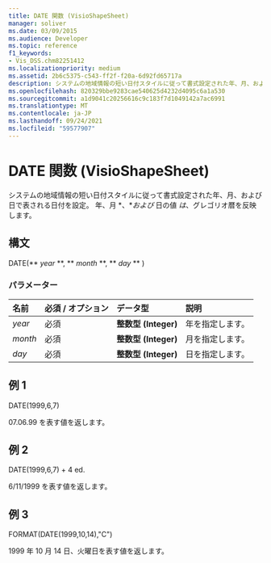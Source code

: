 ```yaml
---
title: DATE 関数 (VisioShapeSheet)
manager: soliver
ms.date: 03/09/2015
ms.audience: Developer
ms.topic: reference
f1_keywords:
- Vis_DSS.chm82251412
ms.localizationpriority: medium
ms.assetid: 2b6c5375-c543-ff2f-f20a-6d92fd65717a
description: システムの地域情報の短い日付スタイルに従って書式設定された年、月、および日で表される日付を設定。 年、月、および日の値は、グレゴリオ暦を反映します。
ms.openlocfilehash: 820329bbe9283cae540625d4232d4095c6a1a530
ms.sourcegitcommit: a1d9041c20256616c9c183f7d1049142a7ac6991
ms.translationtype: MT
ms.contentlocale: ja-JP
ms.lasthandoff: 09/24/2021
ms.locfileid: "59577907"
---
```

# <a name="date-function-visioshapesheet"></a>DATE 関数 (VisioShapeSheet)

システムの地域情報の短い日付スタイルに従って書式設定された年、月、および日で表される日付を設定。 年、月 *、**および* 日の値 *は*、グレゴリオ暦を反映します。 
  
## <a name="syntax"></a>構文

DATE(** *year* **, ** *month* **, ** *day* ** ) 
  
### <a name="parameters"></a>パラメーター

|**名前**|**必須 / オプション**|**データ型**|**説明**|
|:-----|:-----|:-----|:-----|
| _year_ <br/> |必須  <br/> |**整数型 (Integer)** <br/> |年を指定します。  <br/> |
| _month_ <br/> |必須  <br/> |**整数型 (Integer)** <br/> |月を指定します。  <br/> |
| _day_ <br/> |必須  <br/> |**整数型 (Integer)** <br/> |日を指定します。  <br/> |
   
## <a name="example-1"></a>例 1

DATE(1999,6,7)
  
07.06.99 を表す値を返します。
  
## <a name="example-2"></a>例 2

DATE(1999,6,7) + 4 ed.
  
6/11/1999 を表す値を返します。
  
## <a name="example-3"></a>例 3

FORMAT(DATE(1999,10,14),"C")
  
1999 年 10 月 14 日、火曜日を表す値を返します。
  

